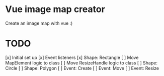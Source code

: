 # Vue image map creator

Create an image map with vue :)

# TODO

[x] Initial set up
[x] Event listeners
[x] Shape: Rectangle
[ ] Move MapElement logic to class
[ ] Move ResizeHandle logic to class
[ ] Shape: Circle
[ ] Shape: Polygon
[ ] Event: Create
[ ] Event: Move
[ ] Event: Resize
